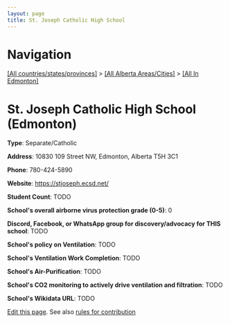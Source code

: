 ```yaml
---
layout: page
title: St. Joseph Catholic High School
---
```

# Navigation

[[All countries/states/provinces]](../../..) > [[All Alberta Areas/Cities]](../..) > [[All In Edmonton]](..)

# St. Joseph Catholic High School (Edmonton)

**Type**: Separate/Catholic

**Address**: 10830 109 Street NW, Edmonton, Alberta T5H 3C1

**Phone**: 780-424-5890

**Website**: <https://stjoseph.ecsd.net/>

**Student Count**: TODO

**School's overall airborne virus protection grade (0-5)**: 0

**Discord, Facebook, or WhatsApp group for discovery/advocacy for THIS school**: TODO

**School's policy on Ventilation**: TODO

**School's Ventilation Work Completion**: TODO

**School's Air-Purification**: TODO

**School's CO2 monitoring to actively drive ventilation and filtration**: TODO

**School's Wikidata URL**: TODO


[Edit this page](https://github.com/ventilate-schools/AB/edit/main/./Edmonton/St._Joseph_Catholic_High_School.md). See also [rules for contribution](../../../contribution-rules/)